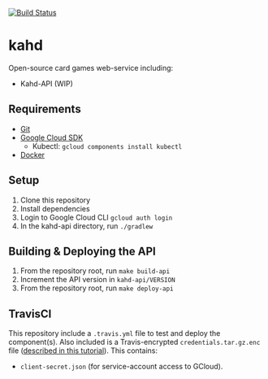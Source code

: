 [![Build Status](https://travis-ci.org/Milesjpool/kahd.svg?branch=master)](https://travis-ci.org/Milesjpool/kahd)

# kahd
Open-source card games web-service including:
* Kahd-API (WIP)

## Requirements

* [Git]
* [Google Cloud SDK]
  *  Kubectl: `gcloud components install kubectl`
* [Docker]

## Setup

1. Clone this repository
1. Install dependencies
1. Login to Google Cloud CLI `gcloud auth login`
1. In the kahd-api directory, run `./gradlew`

## Building & Deploying the API

1. From the repository root, run `make build-api`
1. Increment the API version in `kahd-api/VERSION`
1. From the repository root, run `make deploy-api`

## TravisCI
This repository include a `.travis.yml` file to test and deploy the component(s).
Also included is a Travis-encrypted `credentials.tar.gz.enc` file ([described in this tutorial][GCloud Travis tutorial]). This contains:
* `client-secret.json` (for service-account access to GCloud).

[Git]: https://git-scm.com/book/en/v2/Getting-Started-Installing-Git
[Google Cloud SDK]: https://cloud.google.com/sdk/docs/
[Docker]: https://docs.docker.com/install/

[GCloud Travis tutorial]: https://cloud.google.com/solutions/continuous-delivery-with-travis-ci
